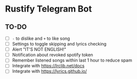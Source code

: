 # Rustify Telegram Bot

## TO-DO

- [ ] `-` to dislike and `+` to like song
- [ ] Settings to toggle skipping and lyrics checking
- [ ] Alert "IT'S NOT ENGLISH!"
- [ ] Notification about revoked spotify token
- [ ] Remember listened songs within last 1 hour to reduce spam
- [ ] Integrate with https://lrclib.net/docs
- [ ] Integrate with https://lyrics.github.io/